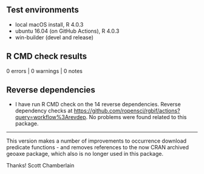 ## Test environments

* local macOS install, R 4.0.3
* ubuntu 16.04 (on GitHub Actions), R 4.0.3
* win-builder (devel and release)

## R CMD check results

0 errors | 0 warnings | 0 notes

## Reverse dependencies

* I have run R CMD check on the 14 reverse dependencies. Reverse dependency checks at <https://github.com/ropensci/rgbif/actions?query=workflow%3Arevdep>. No problems were found related to this package.

--------

This version makes a number of improvements to occurrence download predicate functions - and removes references to the now CRAN archived geoaxe package, which also is no longer used in this package.

Thanks!
Scott Chamberlain
